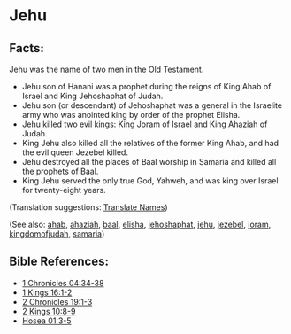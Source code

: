 # Jehu #

## Facts: ##

Jehu was the name of two men in the Old Testament.

* Jehu son of Hanani was a prophet during the reigns of King Ahab of Israel and King Jehoshaphat of Judah.
* Jehu son (or descendant) of Jehoshaphat was a general in the Israelite army who was anointed king by order of the prophet Elisha.
* Jehu killed two evil kings:  King Joram of Israel and King Ahaziah of Judah.
* King Jehu also killed all the relatives of the former King Ahab, and had the evil queen Jezebel killed.
* Jehu destroyed all the places of Baal worship in Samaria and killed all the prophets of Baal.
* King Jehu served the only true God, Yahweh, and was king over Israel for twenty-eight years.

(Translation suggestions: [Translate Names](https://git.door43.org/Door43/en-ta-translate-vol1/src/master/content/translate_names.md))

(See also: [ahab](../other/ahab.md), [ahaziah](../other/ahaziah.md), [baal](../other/baal.md), [elisha](../other/elisha.md), [jehoshaphat](../other/jehoshaphat.md), [jehu](../other/jehu.md), [jezebel](../other/jezebel.md), [joram](../other/joram.md), [kingdomofjudah](../other/kingdomofjudah.md), [samaria](../other/samaria.md))

## Bible References: ##

* [1 Chronicles 04:34-38](https://door43.org/en/bible/notes/1ch/04/34)
* [1 Kings 16:1-2](https://door43.org/en/bible/notes/1ki/16/01)
* [2 Chronicles 19:1-3](https://door43.org/en/bible/notes/2ch/19/01)
* [2 Kings 10:8-9](https://door43.org/en/bible/notes/2ki/10/08)
* [Hosea 01:3-5](https://door43.org/en/bible/notes/hos/01/03)

